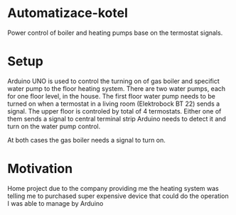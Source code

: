 # Automatizace-kotel
 Power control of boiler and heating pumps base on the termostat signals.

# Setup
Arduino UNO is used to control the turning on of gas boiler and specifict water pump to the floor heating system.
There are two water pumps, each for one floor level, in the house. 
The first floor water pump needs to be turned on when a termostat in a living room (Elektrobock BT 22) sends a signal. The upper floor is controled by total of 4 termostats.
Either one of them sends a signal to central terminal strip Arduino needs to detect it and turn on the water pump control.

At both cases the gas boiler needs a signal to turn on.

# Motivation
Home project due to the company providing me the heating system was telling me to purchased super expensive device that could do the operation I was able to manage by Arduino
